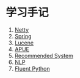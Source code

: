 学习手记
==========
1. [Netty](netty/list.md)
2. [Spring](spring/index.md)
3. [Lucene](lucene/index.md)
4. [APUE](AUP2/index.md)
5. [Recommended System](rs/index.md)
6. [NLP](nlp/index.md)
7. [Fluent Python](python/Fluent_Python.md)
